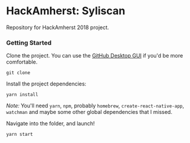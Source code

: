# HackAmherst: Syliscan
Repository for HackAmherst 2018 project.

### Getting Started
Clone the project. You can use the [GitHub Desktop GUI](https://desktop.github.com/) if you'd be more comfortable.
```
git clone
```

Install the project dependencies:
```
yarn install
```


*Note:* You'll need `yarn`, `npm`, probably `homebrew`, `create-react-native-app`, `watchman` and maybe some other global dependencies that I missed.

Navigate into the folder, and launch!
```
yarn start
```
